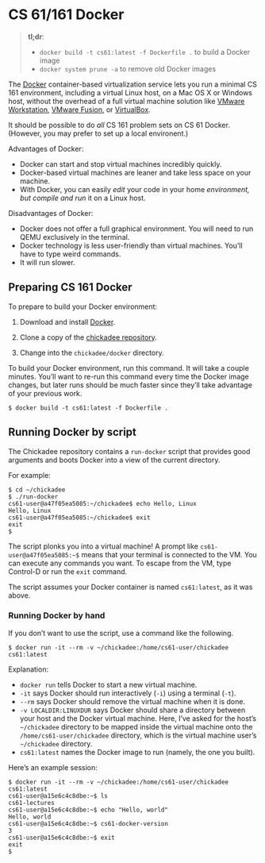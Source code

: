 # CS 61/161 Docker

> **tl;dr**:
>
> - `docker build -t cs61:latest -f Dockerfile .` to build a Docker image
> - `docker system prune -a` to remove old Docker images

The [Docker][] container-based virtualization service lets you run a
minimal CS 161 environment, including a virtual Linux host, on a Mac
OS X or Windows host, without the overhead of a full virtual machine
solution like [VMware Workstation][], [VMware Fusion][], or
[VirtualBox][].

It should be possible to do _all_ CS 161 problem sets on CS 61 Docker.
(However, you may prefer to set up a local environent.)

Advantages of Docker:

- Docker can start and stop virtual machines incredibly quickly.
- Docker-based virtual machines are leaner and take less space on your
  machine.
- With Docker, you can easily _edit_ your code in your home
  _environment, but compile and run_ it on a Linux host.

Disadvantages of Docker:

- Docker does not offer a full graphical environment. You will need to
  run QEMU exclusively in the terminal.
- Docker technology is less user-friendly than virtual machines.
  You’ll have to type weird commands.
- It will run slower.

## Preparing CS 161 Docker

To prepare to build your Docker environment:

1.  Download and install [Docker][].

2.  Clone a copy of the [chickadee repository][].

3.  Change into the `chickadee/docker` directory.

To build your Docker environment, run this command. It will take a couple
minutes. You’ll want to re-run this command every time the Docker image
changes, but later runs should be much faster since they’ll take advantage of
your previous work.

```shellsession
$ docker build -t cs61:latest -f Dockerfile .
```

## Running Docker by script

The Chickadee repository contains a `run-docker` script that
provides good arguments and boots Docker into a view of the current
directory.

For example:

```shellsession
$ cd ~/chickadee
$ ./run-docker
cs61-user@a47f05ea5085:~/chickadee$ echo Hello, Linux
Hello, Linux
cs61-user@a47f05ea5085:~/chickadee$ exit
exit
$
```

The script plonks you into a virtual machine! A prompt like
`cs61-user@a47f05ea5085:~$` means that your terminal is connected to the VM.
You can execute any commands you want. To escape from the VM, type Control-D
or run the `exit` command.

The script assumes your Docker container is named `cs61:latest`, as it
was above.

### Running Docker by hand

If you don’t want to use the script, use a command like the following.

```shellsession
$ docker run -it --rm -v ~/chickadee:/home/cs61-user/chickadee cs61:latest
```

Explanation:

- `docker run` tells Docker to start a new virtual machine.
- `-it` says Docker should run interactively (`-i`) using a terminal (`-t`).
- `--rm` says Docker should remove the virtual machine when it is done.
- `-v LOCALDIR:LINUXDUR` says Docker should share a directory between your
  host and the Docker virtual machine. Here, I’ve asked for the host’s
  `~/chickadee` directory to be mapped inside the virtual machine onto the
  `/home/cs61-user/chickadee` directory, which is the virtual machine
  user’s `~/chickadee` directory.
- `cs61:latest` names the Docker image to run (namely, the one you built).

Here’s an example session:

```shellsession
$ docker run -it --rm -v ~/chickadee:/home/cs61-user/chickadee cs61:latest
cs61-user@a15e6c4c8dbe:~$ ls
cs61-lectures
cs61-user@a15e6c4c8dbe:~$ echo "Hello, world"
Hello, world
cs61-user@a15e6c4c8dbe:~$ cs61-docker-version
3
cs61-user@a15e6c4c8dbe:~$ exit
exit
$
```

[docker]: https://docker.com/
[vmware workstation]: https://www.vmware.com/products/workstation-player.html
[vmware fusion]: https://www.vmware.com/products/fusion.html
[virtualbox]: https://www.virtualbox.org/
[chickadee repository]: https://github.com/cs161/chickadee/
